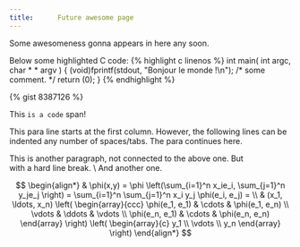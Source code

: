 ```yaml
---
title:		Future awesome page
---
```


Some awesomeness gonna appears in here any soon.

Below some highlighted C code:
{% highlight c linenos %}
int					main( int argc, char * * argv )
{
	(void)fprintf(stdout, "Bonjour le monde !\n");
	/* some comment. */
	return (0);
}
{% endhighlight %}

{% gist 8387126 %}

This `is a code` span!

This para line starts at the first column. However,
      the following lines can be indented any number of spaces/tabs.
   The para continues here.  

  This is another paragraph, not connected to the above one. But  
with a hard line break. \\
And another one.

$$
\begin{align*}
  & \phi(x,y) = \phi \left(\sum_{i=1}^n x_ie_i, \sum_{j=1}^n y_je_j \right)
  = \sum_{i=1}^n \sum_{j=1}^n x_i y_j \phi(e_i, e_j) = \\
  & (x_1, \ldots, x_n) \left( \begin{array}{ccc}
      \phi(e_1, e_1) & \cdots & \phi(e_1, e_n) \\
      \vdots & \ddots & \vdots \\
      \phi(e_n, e_1) & \cdots & \phi(e_n, e_n)
    \end{array} \right)
  \left( \begin{array}{c}
      y_1 \\
      \vdots \\
      y_n
    \end{array} \right)
\end{align*}
$$

